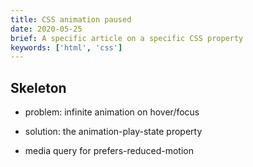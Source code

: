 ```yaml
---
title: CSS animation paused
date: 2020-05-25
brief: A specific article on a specific CSS property
keywords: ['html', 'css']
---
```


## Skeleton

- problem: infinite animation on hover/focus

- solution: the animation-play-state property

- media query for prefers-reduced-motion
